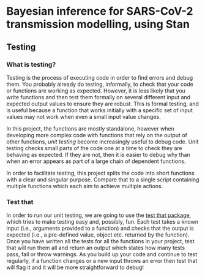 # Bayesian inference for SARS-CoV-2 transmission modelling, using Stan

## Testing 

### What is testing? 

Testing is the process of executing code in order to find errors and debug them. You probably already do testing, informally, to check that your code or functions are working as expected. However, it is less likely that you write functions and then test them formally on several different input and expected output values to ensure they are robust. This is formal testing, and is useful because a function that works initially with a specific set of input values may not work when even a small input value changes. 

In this project, the functions are mostly standalone, however when developing more complex code with functions that rely on the output of other functions, *unit testing* become increasingly useful to debug code. Unit testing checks small parts of the code one at a time to check they are behaving as expected. If they are not, then it is easier to debug why than when an error appears as part of a large chain of dependent functions.

In order to facilitate testing, this project splits the code into short functions with a clear and singular purpose. 
Compare that to a single script containing multiple functions which each aim to achieve multiple actions. 

### Test that 

In order to run our unit testing, we are going to use the [test that package](https://r-pkgs.org/testing-basics.html), which tries to make testing easy and, possibly, fun. Each test takes a known input (i.e., arguments provided to a function) and checks that the output is expected (i.e., a pre-defined value, object etc. returned by the function). Once you have written all the tests for all the functions in your project, test that will run them all and return an output which states how many tests pass, fail or throw warnings. As you build up your code and continue to test regularly, if a function changes or a new input throws an error then test that will flag it and it will be more straightforward to debug! 



